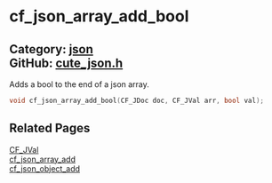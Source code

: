 [//]: # (This file is automatically generated by Cute Framework's docs parser.)
[//]: # (Do not edit this file by hand!)
[//]: # (See: https://github.com/RandyGaul/cute_framework/blob/master/samples/docs_parser.cpp)
[](../header.md ':include')

# cf_json_array_add_bool

Category: [json](/api_reference?id=json)  
GitHub: [cute_json.h](https://github.com/RandyGaul/cute_framework/blob/master/include/cute_json.h)  
---

Adds a bool to the end of a json array.

```cpp
void cf_json_array_add_bool(CF_JDoc doc, CF_JVal arr, bool val);
```

## Related Pages

[CF_JVal](/json/cf_jval.md)  
[cf_json_array_add](/json/cf_json_array_add.md)  
[cf_json_object_add](/json/cf_json_object_add.md)  
